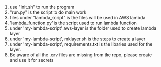 1. use "init.sh" to run the program
2. "run.py" is the script to do main work
3. files under "lambda_script" is the files will be used in AWS lambda
4. 'lambda_function.py' is the script used to run lambda function
5. under 'my-lambda-script' aws-layer is the folder used to create lambda layer
6. under 'my-lambda-script', mklayer.sh is the steps to create a layer
7. under 'my-lambda-script', requirements.txt is the libaries used for the layer.
8. Be aware of all the .env files are missing from the repo, please create and use it for secrets. 


